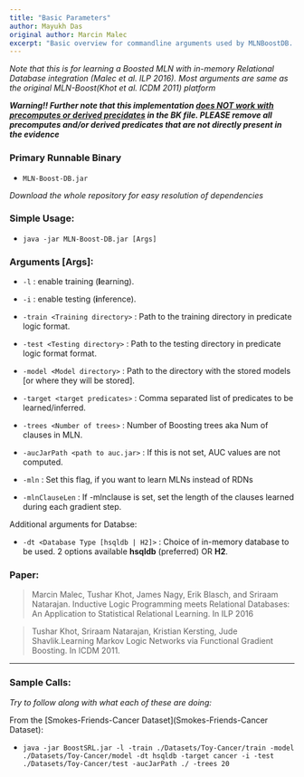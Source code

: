 ```yaml
---
title: "Basic Parameters"
author: Mayukh Das
original author: Marcin Malec
excerpt: "Basic overview for commandline arguments used by MLNBoostDB. The Development version of Marcin's code on database integration of MLN-Boost. A wrapper ensures same ars structure as MLN-Boost."
---
```


*Note that this is for learning a Boosted MLN with in-memory Relational Database integration (Malec et al. ILP 2016). Most arguments are same as the original MLN-Boost(Khot et al. ICDM 2011) platform*

*<b>Warning!!  Further note that this implementation <u>does NOT work with precomputes or derived precidates</u> in the BK file. PLEASE remove all precomputes and/or derived predicates that are not directly present in the evidence</b>*

### Primary Runnable Binary

* `MLN-Boost-DB.jar`

*Download the whole repository for easy resolution of dependencies*

### Simple Usage:

* `java -jar MLN-Boost-DB.jar [Args]`

### Arguments [Args]:

* `-l` : enable training (**l**earning).
* `-i` : enable testing (**i**nference).
* `-train <Training directory>` : Path to the training directory in predicate logic format.
* `-test <Testing directory>` : Path to the testing directory in predicate logic format format.
* `-model <Model directory>` : Path to the directory with the stored models [or where they will be stored].
* `-target <target predicates>` : Comma separated list of predicates to be learned/inferred.
* `-trees <Number of trees>` : Number of Boosting trees aka Num of clauses in MLN.
* `-aucJarPath <path to auc.jar>` : If this is not set, AUC values are not computed.

* `-mln` : Set this flag, if you want to learn MLNs instead of RDNs 
* `-mlnClauseLen` : If -mlnclause is set, set the length of the clauses learned during each gradient step. 

Additional arguments for Databse:
* `-dt <Database Type [hsqldb | H2]>` : Choice of in-memory database to be used. 2 options available <b>hsqldb</b> (preferred) OR <b>H2</b>. 

### Paper:

> Marcin Malec, Tushar Khot, James Nagy, Erik Blasch, and Sriraam Natarajan. Inductive Logic Programming meets Relational Databases: An Application to Statistical Relational Learning. In ILP 2016

> Tushar Khot, Sriraam Natarajan, Kristian Kersting, Jude Shavlik.Learning Markov Logic Networks via Functional Gradient Boosting. In ICDM 2011. 
---

### Sample Calls:

*Try to follow along with what each of these are doing:*

From the [Smokes-Friends-Cancer Dataset](Smokes-Friends-Cancer Dataset):

* `java -jar BoostSRL.jar -l -train ./Datasets/Toy-Cancer/train -model ./Datasets/Toy-Cancer/model -dt hsqldb -target cancer -i -test ./Datasets/Toy-Cancer/test -aucJarPath ./ -trees 20`


